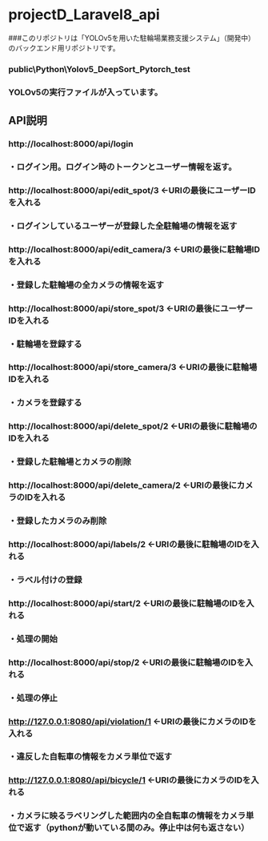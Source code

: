 # projectD_Laravel8_api
###このリポジトリは「YOLOv5を用いた駐輪場業務支援システム」（開発中）のバックエンド用リポジトリです。 
### public\Python\Yolov5_DeepSort_Pytorch_test
### YOLOv5の実行ファイルが入っています。

## API説明
### http://localhost:8000/api/login
### ・ログイン用。ログイン時のトークンとユーザー情報を返す。
### http://localhost:8000/api/edit_spot/3 ←URIの最後にユーザーIDを入れる
### ・ログインしているユーザーが登録した全駐輪場の情報を返す
### http://localhost:8000/api/edit_camera/3 ←URIの最後に駐輪場IDを入れる
### ・登録した駐輪場の全カメラの情報を返す
### http://localhost:8000/api/store_spot/3 ←URIの最後にユーザーIDを入れる
### ・駐輪場を登録する
### http://localhost:8000/api/store_camera/3 ←URIの最後に駐輪場IDを入れる
### ・カメラを登録する
### http://localhost:8000/api/delete_spot/2 ←URIの最後に駐輪場のIDを入れる
### ・登録した駐輪場とカメラの削除
### http://localhost:8000/api/delete_camera/2 ←URIの最後にカメラのIDを入れる
### ・登録したカメラのみ削除
### http://localhost:8000/api/labels/2 ←URIの最後に駐輪場のIDを入れる
### ・ラベル付けの登録
### http://localhost:8000/api/start/2 ←URIの最後に駐輪場のIDを入れる
### ・処理の開始
### http://localhost:8000/api/stop/2 ←URIの最後に駐輪場のIDを入れる
### ・処理の停止
### http://127.0.0.1:8080/api/violation/1 ←URIの最後にカメラのIDを入れる
### ・違反した自転車の情報をカメラ単位で返す
### http://127.0.0.1:8080/api/bicycle/1 ←URIの最後にカメラのIDを入れる
### ・カメラに映るラベリングした範囲内の全自転車の情報をカメラ単位で返す（pythonが動いている間のみ。停止中は何も返さない）

